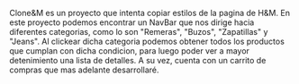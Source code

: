 Clone&M es un proyecto que intenta copiar estilos de la pagina de H&M. 
En este proyecto podemos encontrar un NavBar que nos dirige hacia diferentes categorias, como lo son "Remeras", "Buzos", "Zapatillas" y "Jeans". 
Al clickear dicha categoria podemos obtener todos los productos que cumplan con dicha condicion, para luego poder ver a mayor detenimiento una lista de detalles. 
A su vez, cuenta con un carrito de compras que mas adelante desarrollaré. 